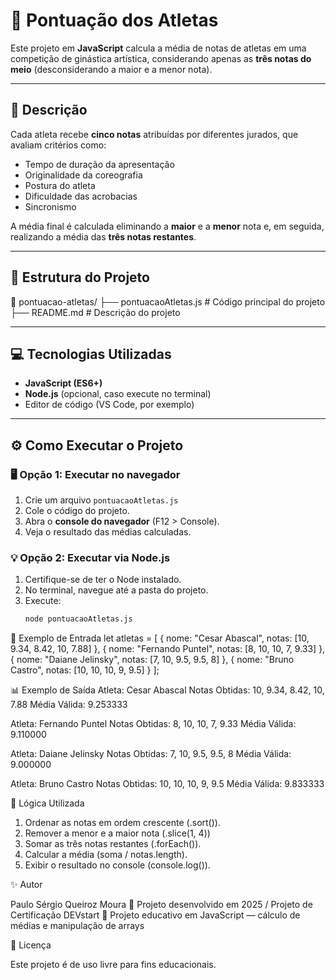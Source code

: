 # 🏅 Pontuação dos Atletas

Este projeto em **JavaScript** calcula a média de notas de atletas em uma competição de ginástica artística, considerando apenas as **três notas do meio** (desconsiderando a maior e a menor nota).  

---

## 📘 Descrição

Cada atleta recebe **cinco notas** atribuídas por diferentes jurados, que avaliam critérios como:
- Tempo de duração da apresentação
- Originalidade da coreografia
- Postura do atleta
- Dificuldade das acrobacias
- Sincronismo

A média final é calculada eliminando a **maior** e a **menor** nota e, em seguida, realizando a média das **três notas restantes**.

---

## 🧩 Estrutura do Projeto

📂 pontuacao-atletas/
├── pontuacaoAtletas.js # Código principal do projeto
├── README.md # Descrição do projeto


---

## 💻 Tecnologias Utilizadas

- **JavaScript (ES6+)**
- **Node.js** (opcional, caso execute no terminal)
- Editor de código (VS Code, por exemplo)

---

## ⚙️ Como Executar o Projeto

### 🖥️ Opção 1: Executar no navegador
1. Crie um arquivo `pontuacaoAtletas.js`
2. Cole o código do projeto.
3. Abra o **console do navegador** (F12 > Console).
4. Veja o resultado das médias calculadas.

### 💡 Opção 2: Executar via Node.js
1. Certifique-se de ter o Node instalado.
2. No terminal, navegue até a pasta do projeto.
3. Execute:
   ```bash
   node pontuacaoAtletas.js

🧮 Exemplo de Entrada
let atletas = [
  { nome: "Cesar Abascal", notas: [10, 9.34, 8.42, 10, 7.88] },
  { nome: "Fernando Puntel", notas: [8, 10, 10, 7, 9.33] },
  { nome: "Daiane Jelinsky", notas: [7, 10, 9.5, 9.5, 8] },
  { nome: "Bruno Castro", notas: [10, 10, 10, 9, 9.5] }
];

📊 Exemplo de Saída
Atleta: Cesar Abascal
Notas Obtidas: 10, 9.34, 8.42, 10, 7.88
Média Válida: 9.253333

Atleta: Fernando Puntel
Notas Obtidas: 8, 10, 10, 7, 9.33
Média Válida: 9.110000

Atleta: Daiane Jelinsky
Notas Obtidas: 7, 10, 9.5, 9.5, 8
Média Válida: 9.000000

Atleta: Bruno Castro
Notas Obtidas: 10, 10, 10, 9, 9.5
Média Válida: 9.833333

🧠 Lógica Utilizada

1. Ordenar as notas em ordem crescente (.sort()).
2. Remover a menor e a maior nota (.slice(1, 4))
3. Somar as três notas restantes (.forEach()).
4. Calcular a média (soma / notas.length).
5. Exibir o resultado no console (console.log()).

✨ Autor

Paulo Sérgio Queiroz Moura
📅 Projeto desenvolvido em 2025 / Projeto de Certificação DEVstart
📘 Projeto educativo em JavaScript — cálculo de médias e manipulação de arrays

📝 Licença

Este projeto é de uso livre para fins educacionais.